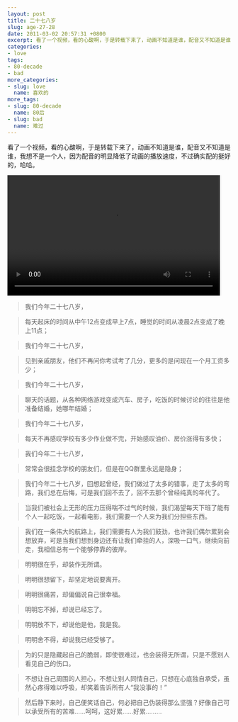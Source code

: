 ```yaml
---
layout: post
title: 二十七八岁
slug: age-27-28
date: 2011-03-02 20:57:31 +0800
excerpt: 看了一个视频，看的心酸啊，于是转载下来了，动画不知道是谁，配音又不知道是谁，我想不是一个人，因为配音的明显降低了动画的播放速度，不过确实配的挺好的，哈哈。
categories:
- love
tags:
- 80-decade
- bad
more_categories:
- slug: love
  name: 喜欢的
more_tags:
- slug: 80-decade
  name: 80后
- slug: bad
  name: 难过
---
```


看了一个视频，看的心酸啊，于是转载下来了，动画不知道是谁，配音又不知道是谁，我想不是一个人，因为配音的明显降低了动画的播放速度，不过确实配的挺好的，哈哈。

<video width="480" height="272" controls="controls">
	<source src="{{ site.path.uploads }}2011/03/02/age-27-28/age-27-28.webm" type="video/webm" />
	<source src="{{ site.path.uploads }}2011/03/02/age-27-28/age-27-28.mp4" type="video/mp4" />
	Your browser does not support the video tag.
</video>

> 我们今年二十七八岁，

> 每天起床的时间从中午12点变成早上7点，睡觉的时间从凌晨2点变成了晚上11点；

> 我们今年二十七八岁，

> 见到亲戚朋友，他们不再问你考试考了几分，更多的是问现在一个月工资多少；

> 我们今年二十七八岁，

> 聊天的话题，从各种网络游戏变成汽车、房子，吃饭的时候讨论的往往是他准备结婚，她哪年结婚；

> 我们今年二十七八岁，

> 每天不再感叹学校有多少作业做不完，开始感叹油价、房价涨得有多快；

> 我们今年二十七八岁，

> 常常会很挂念学校的朋友们，但是在QQ群里永远是隐身；

> 我们今年二十七八岁，回想起曾经，我们做过了太多的错事，走了太多的弯路，我们总在后悔，可是我们回不去了，回不去那个曾经纯真的年代了。

> 当我们被社会上无形的压力压得喘不过气的时候，我们渴望每天下班了能有个人一起吃饭，一起看电影，我们需要一个人来为我们分担些东西。

> 我们在一条伟大的航路上，我们需要有人为我们鼓劲，也许我们偶尔累到会想放弃，可是当我们想到身边还有让我们牵挂的人，深吸一口气，继续向前走，我相信总有一个能够停靠的彼岸。

> 明明很在乎，却装作无所谓。

> 明明很想留下，却坚定地说要离开。

> 明明很痛苦，却偏偏说自己很幸福。

> 明明忘不掉，却说已经忘了。

> 明明放不下，却说他是他，我是我。

> 明明舍不得，却说我已经受够了。

> 为的只是隐藏起自己的脆弱，即使很难过，也会装得无所谓，只是不愿别人看见自己的伤口。

> 不想让自己周围的人担心，不想让别人同情自己，只想在心底独自承受，虽然心疼得难以呼吸，却笑着告诉所有人“我没事的！”

> 然后静下来时，自己便笑话自己，何必把自己伪装得那么坚强？好像自己可以承受所有的苦难……呵呵，这好累……好累………




